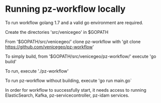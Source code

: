 # Running pz-workflow locally

To run workflow golang 1.7 and a valid go environment are required.

Create the directories 'src/venicegeo' in $GOPATH

From '$GOPATH/src/venicegeo/' clone pz-workflow with 'git clone https://github.com/venicegeo/pz-workflow'

To simply build, from '$GOPATH/src/venicegeo/pz-workflow/' execute 'go build'

To run, execute './pz-workflow'

To run pz-workflow without building, execute 'go run main.go`

In order for workflow to successfully start, it needs access to running ElasticSearch, Kafka, pz-servicecontroller, pz-idam services.
